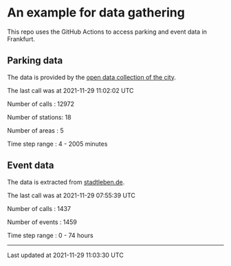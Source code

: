 # An example for data gathering

This repo uses the GitHub Actions to access parking and event data in Frankfurt.

## Parking data
The data is provided by the [open data collection of the city](https://www.offenedaten.frankfurt.de/).

The last call was at 2021-11-29 11:02:02 UTC

Number of calls   : 12972

Number of stations:    18

Number of areas   :     5

Time step range   :     4 -  2005 minutes


## Event data
The data is extracted from [stadtleben.de](https://stadtleben.de/frankfurt/).

The last call was at 2021-11-29 07:55:39 UTC

Number of calls   : 1437

Number of events  : 1459

Time step range   :    0 -   74 hours


----

Last updated at 2021-11-29 11:03:30 UTC
